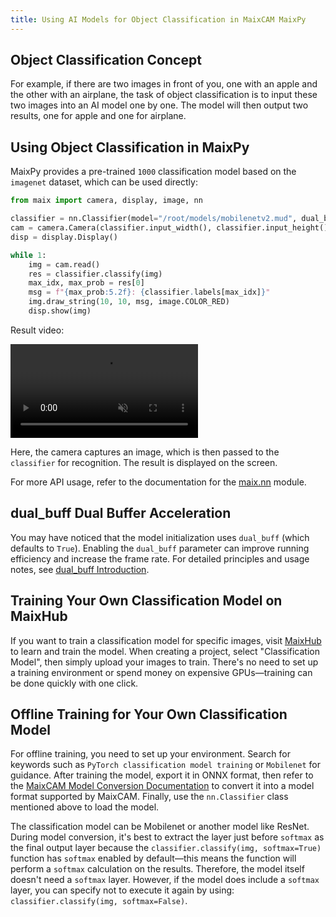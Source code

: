```yaml
---
title: Using AI Models for Object Classification in MaixCAM MaixPy
---
```


## Object Classification Concept

For example, if there are two images in front of you, one with an apple and the other with an airplane, the task of object classification is to input these two images into an AI model one by one. The model will then output two results, one for apple and one for airplane.

## Using Object Classification in MaixPy

MaixPy provides a pre-trained `1000` classification model based on the `imagenet` dataset, which can be used directly:

```python
from maix import camera, display, image, nn

classifier = nn.Classifier(model="/root/models/mobilenetv2.mud", dual_buff = True)
cam = camera.Camera(classifier.input_width(), classifier.input_height(), classifier.input_format())
disp = display.Display()

while 1:
    img = cam.read()
    res = classifier.classify(img)
    max_idx, max_prob = res[0]
    msg = f"{max_prob:5.2f}: {classifier.labels[max_idx]}"
    img.draw_string(10, 10, msg, image.COLOR_RED)
    disp.show(img)
```

Result video:

<video playsinline controls autoplay loop muted preload src="/static/video/classifier.mp4" type="video/mp4">
Classifier Result video
</video>

Here, the camera captures an image, which is then passed to the `classifier` for recognition. The result is displayed on the screen.

For more API usage, refer to the documentation for the [maix.nn](/api/maix/nn.html) module.

## dual_buff Dual Buffer Acceleration

You may have noticed that the model initialization uses `dual_buff` (which defaults to `True`). Enabling the `dual_buff` parameter can improve running efficiency and increase the frame rate. For detailed principles and usage notes, see [dual_buff Introduction](./dual_buff.md).

## Training Your Own Classification Model on MaixHub

If you want to train a classification model for specific images, visit [MaixHub](https://maixhub.com) to learn and train the model. When creating a project, select "Classification Model", then simply upload your images to train. There's no need to set up a training environment or spend money on expensive GPUs—training can be done quickly with one click.

## Offline Training for Your Own Classification Model

For offline training, you need to set up your environment. Search for keywords such as `PyTorch classification model training` or `Mobilenet` for guidance.
After training the model, export it in ONNX format, then refer to the [MaixCAM Model Conversion Documentation](../ai_model_converter/maixcam.md) to convert it into a model format supported by MaixCAM. Finally, use the `nn.Classifier` class mentioned above to load the model.

The classification model can be Mobilenet or another model like ResNet. During model conversion, it's best to extract the layer just before `softmax` as the final output layer because the `classifier.classify(img, softmax=True)` function has `softmax` enabled by default—this means the function will perform a `softmax` calculation on the results. Therefore, the model itself doesn't need a `softmax` layer. However, if the model does include a `softmax` layer, you can specify not to execute it again by using: `classifier.classify(img, softmax=False)`.

